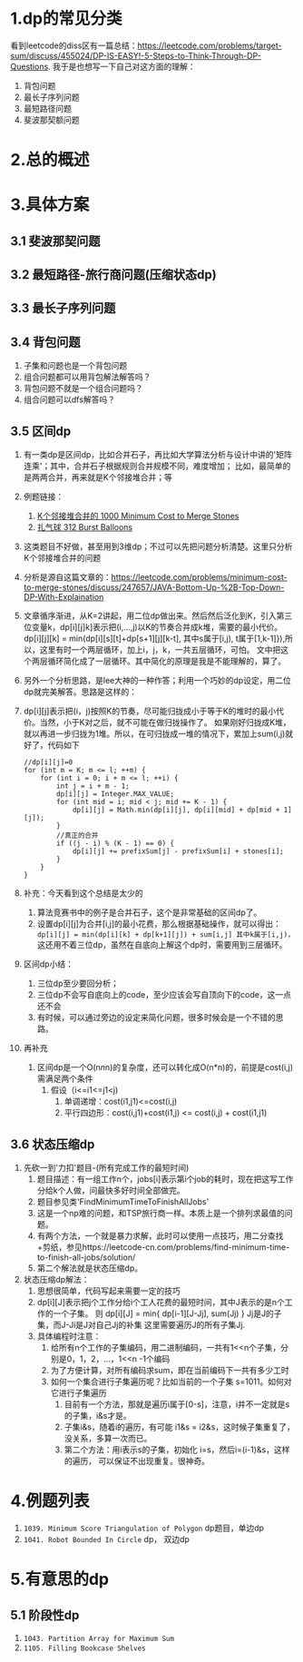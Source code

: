 # 1.dp的常见分类
看到leetcode的diss区有一篇总结：https://leetcode.com/problems/target-sum/discuss/455024/DP-IS-EASY!-5-Steps-to-Think-Through-DP-Questions.
我于是也想写一下自己对这方面的理解：
1.  背包问题
2.  最长子序列问题
3.  最短路径问题
4.  斐波那契额问题


# 2.总的概述


# 3.具体方案
## 3.1 斐波那契问题

## 3.2 最短路径-旅行商问题(压缩状态dp)


## 3.3 最长子序列问题

## 3.4 背包问题
1.  子集和问题也是一个背包问题
2.  组合问题都可以用背包解法解答吗？
3.  背包问题不就是一个组合问题吗？
4.  组合问题可以dfs解答吗？

## 3.5 区间dp
1. 有一类dp是区间dp，比如合并石子，再比如大学算法分析与设计中讲的'矩阵连乘'；其中，合并石子根据规则合并规模不同，难度增加；
    比如，最简单的是两两合并，再来就是K个邻接堆合并；等
2. 例题链接：
    1.  [K个邻接堆合并的 1000 Minimum Cost to Merge Stones](https://leetcode.com/problems/minimum-cost-to-merge-stones/)
    2.  [扎气球 312 Burst Balloons](https://leetcode.com/problems/burst-balloons/)
3. 这类题目不好做，甚至用到3维dp；不过可以先把问题分析清楚。这里只分析K个邻接堆合并的问题
4. 分析是源自这篇文章的：https://leetcode.com/problems/minimum-cost-to-merge-stones/discuss/247657/JAVA-Bottom-Up-%2B-Top-Down-DP-With-Explaination
5. 文章循序渐进，从K=2讲起，用二位dp做出来。然后然后泛化到K，引入第三位变量k，dp[i][j]k]表示把(i,...,j)以K的节奏合并成k堆，需要的最小代价。
    dp[i][j][k] = min(dp[i][s][t]+dp[s+1][j][k-t], 其中s属于[i,j),
    t属于[1,k-1]}),所以，这里有时一个两层循环，加上i，j，k，一共五层循环，可怕。
    文中把这个两层循环简化成了一层循环。其中简化的原理是我是不能理解的，算了。

6. 另外一个分析思路，是lee大神的一种作答；利用一个巧妙的dp设定，用二位dp就完美解答。思路是这样的：
7. dp[i][j]表示把(i，j)按照K的节奏，尽可能归拢成小于等于K的堆时的最小代价。当然，小于K对之后，就不可能在做归拢操作了。
    如果刚好归拢成K堆，就以再进一步归拢为1堆。所以，在可归拢成一堆的情况下，累加上sum(i,j)就好了，代码如下
    ```
    //dp[i][j]=0
    for (int m = K; m <= l; ++m) {
        for (int i = 0; i + m <= l; ++i) {
            int j = i + m - 1;
            dp[i][j] = Integer.MAX_VALUE;
            for (int mid = i; mid < j; mid += K - 1) {
                dp[i][j] = Math.min(dp[i][j], dp[i][mid] + dp[mid + 1][j]);
            }
            //真正的合并
            if ((j - i) % (K - 1) == 0) {
                dp[i][j] += prefixSum[j] - prefixSum[i] + stones[i];
            }
        }
    }
    ```

8. 补充：今天看到这个总结是太少的
    1.  算法竞赛书中的例子是合并石子，这个是非常基础的区间dp了。
    2.  设置dp[i][j]为合并[i,j]的最小花费，那么根据基础操作，就可以得出：
        `dp[i][j] = min(dp[i][k] + dp[k+1][j]) + sum[i,j]
        其中k属于[i,j)，`
        这还用不着三位dp，虽然在自底向上解这个dp时，需要用到三层循环。

9. 区间dp小结：
    1. 三位dp至少要回分析；
    2. 三位dp不会写自底向上的code，至少应该会写自顶向下的code，这一点还不会
    3. 有时候，可以通过旁边的设定来简化问题，很多时候会是一个不错的思路。
10. 再补充
    1. 区间dp是一个O(n*n*n)的复杂度，还可以转化成O(n*n)的，前提是cost(i,j)需满足两个条件
       1. 假设（i<=i1<=j1<j)
          1. 单调递增：cost(i1,j1)<=cost(i,j)
          2. 平行四边形：cost(i,j1)+cost(i1,j) <= cost(i,j) + cost(i1,j1)

## 3.6 状态压缩dp
1.  先砍一到'力扣'题目-(所有完成工作的最短时间)
    1.  题目描述：有一组工作n个，jobs[i]表示第i个job的耗时，现在把这写工作分给k个人做，问最快多好时间全部做完。 
    2.  题目参见类'FindMinimumTimeToFinishAllJobs'
    3.  这是一个np难的问题，和TSP旅行商一样。本质上是一个排列求最值的问题。
    4.  有两个方法，一个就是暴力求解，此时可以使用一点技巧，用二分查找+剪纸，参见https://leetcode-cn.com/problems/find-minimum-time-to-finish-all-jobs/solution/
    5.  第二个解法就是状态压缩dp。
2.  状态压缩dp解法：
    1.  思想很简单，代码写起来需要一定的技巧
    2.  dp[i][J]表示把j个工作分给i个工人花费的最短时间，其中J表示的是n个工作的一个子集。
        则 dp[i][J] = min{ dp[i-1][J-Jj], sum(Jj) } Jj是J的子集，而J-Ji是J对自己Jj的补集 
        这里需要遍历J的所有子集Jj.
    3.  具体编程时注意：
        1.  给所有n个工作的子集编码，用二进制编码，一共有1<<n个子集，分别是0，1，2，...，1<<n -1个编码
        2.  为了方便计算，对所有编码求sum，即在当前编码下一共有多少工时
        3.  如何一个集合进行子集遍历呢？比如当前的一个子集 s=1011。如何对它进行子集遍历
            1.  目前有一个方法，那就是遍历i属于[0-s]，注意，i并不一定就是s的子集，i&s才是。
            2.  子集i&s，随着i的遍历，有可能 i1&s = i2&s，这时候子集重复了，没关系，多算一次而已。
            3.  第二个方法：用i表示s的子集，初始化 i=s，然后i=(i-1)&s，这样的遍历，
                可以保证不出现重复。很神奇。

# 4.例题列表
1. `1039. Minimum Score Triangulation of Polygon` dp题目，单边dp
2. `1041. Robot Bounded In Circle` dp， 双边dp


# 5.有意思的dp
## 5.1 阶段性dp
1. `1043. Partition Array for Maximum Sum` 
2. `1105. Filling Bookcase Shelves`